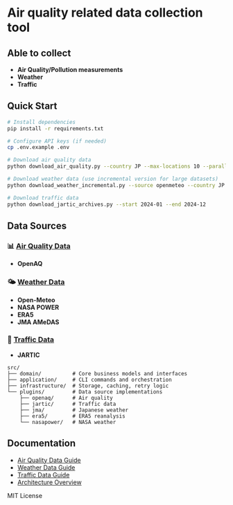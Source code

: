 # Air quality related data collection tool

## Able to collect

- **Air Quality/Pollution measurements**
- **Weather**
- **Traffic**

## Quick Start

```bash
# Install dependencies
pip install -r requirements.txt

# Configure API keys (if needed)
cp .env.example .env

# Download air quality data
python download_air_quality.py --country JP --max-locations 10 --parallel

# Download weather data (use incremental version for large datasets)
python download_weather_incremental.py --source openmeteo --country JP --start 2024-01-01 --end 2024-01-31

# Download traffic data
python download_jartic_archives.py --start 2024-01 --end 2024-12
```

## Data Sources

### 📊 [Air Quality Data](docs/AIR_QUALITY.md)
- **OpenAQ**

### 🌤️ [Weather Data](docs/WEATHER.md)
- **Open-Meteo**
- **NASA POWER**
- **ERA5**
- **JMA AMeDAS**

### 🚗 [Traffic Data](docs/TRAFFIC.md)
- **JARTIC**

```
src/
├── domain/          # Core business models and interfaces
├── application/     # CLI commands and orchestration
├── infrastructure/  # Storage, caching, retry logic
└── plugins/         # Data source implementations
    ├── openaq/      # Air quality
    ├── jartic/      # Traffic data
    ├── jma/         # Japanese weather
    ├── era5/        # ERA5 reanalysis
    └── nasapower/   # NASA weather
```
## Documentation

- [Air Quality Data Guide](docs/AIR_QUALITY.md)
- [Weather Data Guide](docs/WEATHER.md)
- [Traffic Data Guide](docs/TRAFFIC.md)
- [Architecture Overview](ARCHITECTURE.md)

MIT License